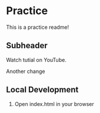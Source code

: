 # Practice

This is a practice readme!

## Subheader

Watch tutial on YouTube.

Another change

## Local Development

1. Open index.html in your browser